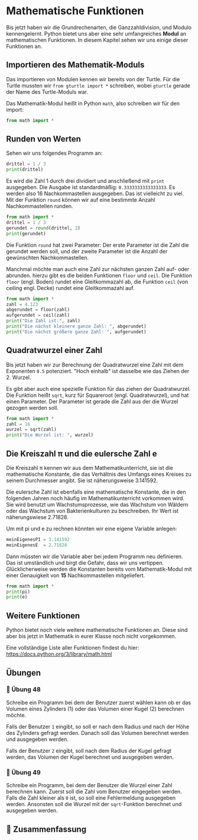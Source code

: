 # Mathematische Funktionen

Bis jetzt haben wir die Grundrechenarten, die Ganzzahldivision,
und Modulo kennengelernt.
Python bietet uns aber eine sehr umfangreiches **Modul** an mathematischen Funktionen.
In diesem Kapitel sehen wir uns einige dieser Funktionen an.

## Importieren des Mathematik-Moduls

Das importieren von Modulen kennen wir bereits von der Turtle.
Für die Turtle mussten wir `from gturtle import *` schreiben,
wobei `gturtle` gerade der Name des Turtle-Moduls war.

Das Mathematik-Modul heißt in Python `math`, also schreiben wir für den import:
```python
from math import * 
```

## Runden von Werten

Sehen wir uns folgendes Programm an:
```python
drittel = 1 / 3
print(drittel) 
```
Es wird die Zahl 1 durch drei dividiert und anschließend mit `print` ausgegeben.
Die Ausgabe ist standardmäßig: `0.3333333333333333`.
Es werden also 16 Nachkommastellen ausgegeben.
Das ist vielleicht zu viel.
Mit der Funktion `round` können wir auf eine bestimmte Anzahl Nachkommastellen runden.

```python
from math import * 
drittel = 1 / 3
gerundet = round(drittel, 2)
print(gerundet) 
```

Die Funktion `round` hat zwei Parameter: Der erste Parameter ist die Zahl die gerundet
werden soll, und der zweite Parameter ist die Anzahl der gewünschten Nachkommastellen.

Manchmal möchte man auch eine Zahl zur nächsten ganzen Zahl auf- oder abrunden.
hierzu gibt es die beiden Funktionen `floor` und `ceil`.
Die Funktion `floor` (engl. Boden) rundet eine Gleitkommazahl ab,
die Funktion `ceil` (von ceiling engl. Decke) rundet eine Gleitkommazahl auf.

```python
from math import * 
zahl = 4.123
abgerundet = floor(zahl)
aufgerundet = ceil(zahl)
print("Die Zahl ist:", zahl)
print("Die nächst kleinere ganze Zahl: ", abgerundet) 
print("Die nächst größere ganze Zahl: ", aufgerundet) 
```

## Quadratwurzel einer Zahl

Bis jetzt haben wir zur Berechnung der Quadratwurzel eine Zahl mit dem Exponenten `0.5`
potenziert. "Hoch einhalb" ist dasselbe wie das Ziehen der 2. Wurzel.

Es gibt aber auch eine spezielle Funktion für das ziehen der Quadratwurzel.
Die Funktion heißt `sqrt`, kurz für Squareroot (engl. Quadratwurzel), und hat einen Parameter.
Der Parameter ist gerade die Zahl aus der die Wurzel gezogen werden soll.

```python
from math import * 
zahl = 16
wurzel = sqrt(zahl)
print("Die Wurzel ist: ", wurzel) 
```

## Die Kreiszahl π und die eulersche Zahl e

Die Kreiszahl π kennen wir aus dem Mathematikunterricht, sie ist
die mathematische Konstante, die das Verhältnis des Umfangs eines Kreises zu seinem
Durchmesser angibt. Sie ist näherungsweise 3.141592.

Die eulersche Zahl ist ebenfalls eine mathematische Konstante,
die in den folgenden Jahren noch häufig im Mathematikunterricht vorkommen wird.
Sie wird benutzt um Wachstumsprozesse, wie das Wachstum von Wäldern
oder das Wachstum von Bakterienkulturen zu beschreiben.
Ihr Wert ist näherungswiese 2.71828.

Um mit pi und e zu rechnen könnten wir eine eigene Variable anlegen:
```python
meinEigenesPI = 3.141592
meinEigenesE  = 2.71828
```

Dann müssten wir die Variable aber bei jedem Programm neu definieren.
Das ist umständlich und birgt die Gefahr, dass wir uns vertippen.
Glücklicherweise werden die Konstanten bereits vom Mathematik-Modul 
mit einer Genauigkeit von **15** Nachkommastellen mitgeliefert.

```python
from math import * 
print(pi)
print(e)
```

## Weitere Funktionen

Python bietet noch viele weitere mathematische Funktionen an.
Diese sind aber bis jetzt in Mathematik in eurer Klasse noch nicht vorgekommen.

Eine vollständige Liste aller Funktionen
findest du hier: https://docs.python.org/3/library/math.html



## Übungen

### 📝 Übung 48

Schreibe ein Programm bei dem der Benutzer zuerst wählen kann ob er
das Volumen eines Zylinders (1) oder das Volumen einer Kugel (2) berechnen möchte.

Falls der Benutzer `1` eingibt, so soll er nach dem Radius und nach der Höhe
des Zylinders gefragt werden. Danach soll das Volumen berechnet werden und
ausgegeben werden.

Falls der Benutzer `2` eingibt, soll nach dem Radius der Kugel gefragt werden,
das Volumen der Kugel berechnet und ausgegeben werden.

### 📝 Übung 49

Schreibe ein Programm, bei dem der Benutzer die Wurzel einer Zahl berechnen kann.
Zuerst soll die Zahl vom Benutzer eingegeben werden.
Falls die Zahl kleiner als `0` ist, so soll eine Fehlermeldung ausgegeben werden.
Ansonsten soll die Wurzel mit der `sqrt`-Funktion berechnet und ausgegeben werden.

## 🧭 Zusammenfassung


















